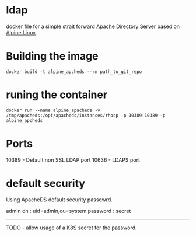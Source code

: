 # ldap
docker file for a simple strait forward [Apache Directory Server](http://directory.apache.org/apacheds/) based on [Alpine Linux](https://docs.alpinelinux.org/user-handbook/0.1a/index.html). 

# Building the image
`docker build -t alpine_apcheds --rm path_to_git_repo`


# runing the container
`docker run --name alpine_apacheds -v /tmp/apacheds:/opt/apacheds/instances/rhocp -p 10389:10389 -p alpine_apcheds`

# Ports
10389 - Default non SSL LDAP port
10636 - LDAPS port


# default security
Using ApacheDS default security passowrd. 

admin dn : uid=admin,ou=system
password : secret

______________________
TODO - allow usage of a K8S secret for the password. 